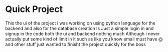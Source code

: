 # Quick Project
This the ui of the project i was working on using python language for the backend and also for the database creation 
Is Just a simple login in and signup in the code both the ui and backend nothing much 
Although i never actually put some kind of limit in it such as like you know email must have @ and other stuff just wanted to finisht the project quickly for the boss
